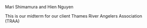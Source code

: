 Mari Shimamura and Hien Nguyen

This is our midterm for our client Thames River Angelers Association (TRAA)
